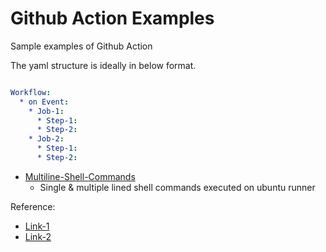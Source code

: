 # Github Action Examples

Sample examples of Github Action

The yaml structure is ideally in below format.

````yaml

Workflow:
  * on Event:
    * Job-1:
      * Step-1:
      * Step-2:
    * Job-2:
      * Step-1:
      * Step-2:
````

* [Multiline-Shell-Commands](.github/workflows/multiline-shell-command.yaml)
  * Single & multiple lined shell commands executed on ubuntu runner



Reference: 
* [Link-1](https://github.com/alialaa/github-actions-course/blob/master/.github/workflows/simple.yml)
* [Link-2]()
